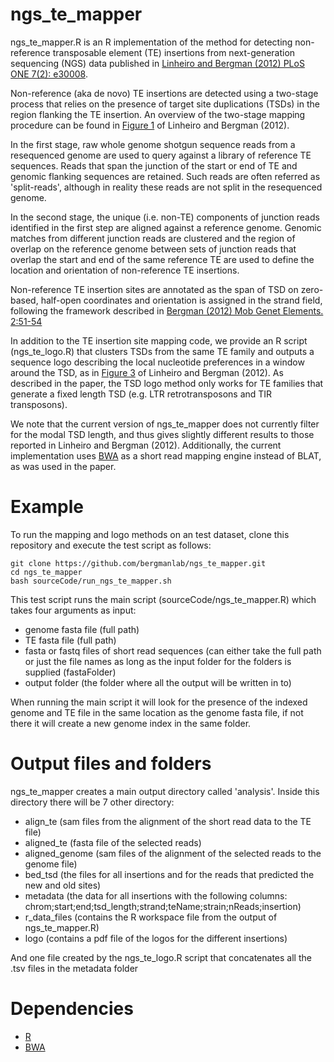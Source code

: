 ngs_te_mapper
=============

ngs_te_mapper.R is an R implementation of the method for detecting non-reference transposable element (TE) insertions from next-generation sequencing (NGS) data published in [Linheiro and Bergman (2012) PLoS ONE 7(2): e30008](http://www.plosone.org/article/info%3Adoi%2F10.1371%2Fjournal.pone.0030008). 

Non-reference (aka de novo) TE insertions are detected using a two-stage process that relies on the presence of target site duplications (TSDs) in the region flanking the TE insertion. An overview of the two-stage mapping procedure can be found in [Figure 1](http://www.plosone.org/article/fetchObject.action?uri=info:doi/10.1371/journal.pone.0030008.g001&representation=PNG_M) of Linheiro and Bergman (2012). 

In the first stage, raw whole genome shotgun sequence reads from a resequenced genome are used to query against a library of reference TE sequences. Reads that span the junction of the start or end of TE and genomic flanking sequences are retained. Such reads are often referred as 'split-reads', although in reality these reads are not split in the resequenced genome. 

In the second stage, the unique (i.e. non-TE) components of junction reads identified in the first step are aligned against a reference genome. Genomic matches from different junction reads are clustered and the region of overlap on the reference genome between sets of junction reads that overlap the start and end of the same reference TE are used to define the location and orientation of non-reference TE insertions. 

Non-reference TE insertion sites are annotated as the span of TSD on zero-based, half-open coordinates and orientation is assigned in the strand field, following the framework described in [Bergman (2012) Mob Genet Elements. 2:51-54](http://www.landesbioscience.com/journals/mge/article/19479/)

In addition to the TE insertion site mapping code, we provide an R script (ngs_te_logo.R) that clusters TSDs from the same TE family and outputs a sequence logo describing the local nucleotide preferences in a window around the TSD, as in [Figure 3](http://www.plosone.org/article/fetchObject.action?uri=info:doi/10.1371/journal.pone.0030008.g003&representation=PNG_M) of Linheiro and Bergman (2012). As described in the paper, the TSD logo method only works for TE families that generate a fixed length TSD (e.g. LTR retrotransposons and TIR transposons). 

We note that the current version of ngs_te_mapper does not currently filter for the modal TSD length, and thus gives slightly different results to those reported in Linheiro and Bergman (2012). Additionally, the current implementation uses [BWA](http://bio-bwa.sourceforge.net/) as a short read mapping engine instead of BLAT, as was used in the paper. 


Example
=======

To run the mapping and logo methods on an test dataset, clone this repository and execute the test script as follows:

```
git clone https://github.com/bergmanlab/ngs_te_mapper.git
cd ngs_te_mapper
bash sourceCode/run_ngs_te_mapper.sh
```

This test script runs the main script (sourceCode/ngs_te_mapper.R) which takes four arguments as input:
- genome fasta file (full path)
- TE fasta file (full path)
- fasta or fastq files of short read sequences (can either take the full path or just the file names as long as the input folder for the folders is supplied (fastaFolder)
- output folder (the folder where all the output will be written in to)

When running the main script it will look for the presence of the indexed genome and TE file in the same location as the genome fasta file, if not there it will create a new genome index in the same folder.
	
Output files and folders
============

ngs_te_mapper creates a main output directory called 'analysis'. Inside this directory there will be 7 other directory:
- align_te (sam files from the alignment of the short read data to the TE file)
- aligned_te (fasta file of the selected reads)
- aligned_genome (sam files of the alignment of the selected reads to the genome file)
- bed_tsd (the files for all insertions and for the reads that predicted the new and old sites)
- metadata (the data for all insertions with the following columns:  chrom;start;end;tsd_length;strand;teName;strain;nReads;insertion)
- r_data_files (contains the R workspace file from the output of ngs_te_mapper.R)
- logo (contains a pdf file of the logos for the different insertions)

And one file created by the ngs_te_logo.R script that concatenates all the .tsv files in the metadata folder

Dependencies
============

  * [R](http://cran.r-project.org/)
  * [BWA](http://bio-bwa.sourceforge.net/)
